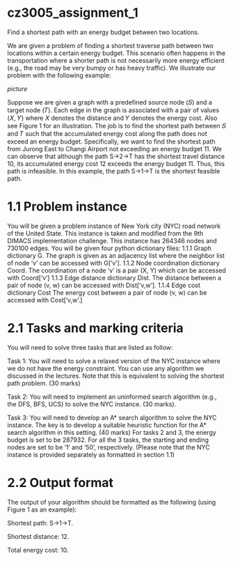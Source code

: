 # cz3005_assignment_1
Find a shortest path with an energy budget between two locations.

We are given a problem of finding a shortest traverse path between two locations within a certain
energy budget. This scenario often happens in the transportation where a shorter path is not
necessarily more energy efficient (e.g., the road may be very bumpy or has heavy traffic). We illustrate
our problem with the following example:

*picture*

Suppose we are given a graph with a predefined source node (𝑆) and a target node (𝑇). Each edge in
the graph is associated with a pair of values (𝑋, 𝑌) where 𝑋 denotes the distance and 𝑌 denotes the
energy cost. Also see Figure 1 for an illustration. The job is to find the shortest path between 𝑆 and 𝑇
such that the accumulated energy cost along the path does not exceed an energy budget. Specifically,
we want to find the shortest path from Jurong East to Changi Airport not exceeding an energy budget
11. We can observe that although the path S->2->T has the shortest travel distance 10, its accumulated
energy cost 12 exceeds the energy budget 11. Thus, this path is infeasible. In this example, the path
S->1->T is the shortest feasible path.

# 1.1 Problem instance
You will be given a problem instance of New York city (NYC) road network of the United State. This
instance is taken and modified from the 9th DIMACS implementation challenge. This instance has
264346 nodes and 730100 edges. You will be given four python dictionary files:
1.1.1 Graph dictionary G. 
The graph is given as an adjacency list where the neighbor list of node ‘v’ can be accessed with G[‘v’].
1.1.2 Node coordination dictionary Coord. 
The coordination of a node ‘v’ is a pair (X, Y) which can be accessed with Coord[‘v’]
1.1.3 Edge distance dictionary Dist. 
The distance between a pair of node (v, w) can be accessed with Dist[‘v,w’].
1.1.4 Edge cost dictionary Cost
The energy cost between a pair of node (v, w) can be accessed with Cost[‘v,w’.]


# 2.1 Tasks and marking criteria
You will need to solve three tasks that are listed as follow:  

Task 1: You will need to solve a relaxed version of the NYC instance where we do not have the energy
constraint. You can use any algorithm we discussed in the lectures. Note that this is equivalent to
solving the shortest path problem.
(30 marks)  

Task 2: You will need to implement an uninformed search algorithm (e.g., the DFS, BFS, UCS) to solve
the NYC instance.
(30 marks). 

Task 3: You will need to develop an A* search algorithm to solve the NYC instance. The key is to
develop a suitable heuristic function for the A* search algorithm in this setting.
(40 marks)
For tasks 2 and 3, the energy budget is set to be 287932. For all the 3 tasks, the starting and ending
nodes are set to be ‘1’ and ‘50’, respectively.
(Please note that the NYC instance is provided separately as formatted in section 1.1)

# 2.2 Output format
The output of your algorithm should be formatted as the following (using Figure 1 as an example):  

Shortest path: S->1->T.  

Shortest distance: 12.

Total energy cost: 10.
